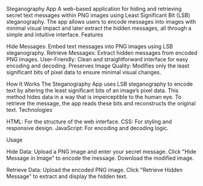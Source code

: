 Steganography App
A web-based application for hiding and retrieving secret text messages within PNG images using Least Significant Bit (LSB) steganography. The app allows users to encode messages into images with minimal visual impact and later extract the hidden messages, all through a simple and intuitive interface.
Features

Hide Messages: Embed text messages into PNG images using LSB steganography.
Retrieve Messages: Extract hidden messages from encoded PNG images.
User-Friendly: Clean and straightforward interface for easy encoding and decoding.
Preserves Image Quality: Modifies only the least significant bits of pixel data to ensure minimal visual changes.

How It Works
The Steganography App uses LSB steganography to encode text by altering the least significant bits of an image’s pixel data. This method hides data in a way that is imperceptible to the human eye. To retrieve the message, the app reads these bits and reconstructs the original text.
Technologies

HTML: For the structure of the web interface.
CSS: For styling and responsive design.
JavaScript: For encoding and decoding logic.

Usage

Hide Data:
Upload a PNG image and enter your secret message.
Click "Hide Message in Image" to encode the message.
Download the modified image.


Retrieve Data:
Upload the encoded PNG image.
Click "Retrieve Hidden Message" to extract and display the hidden text.




